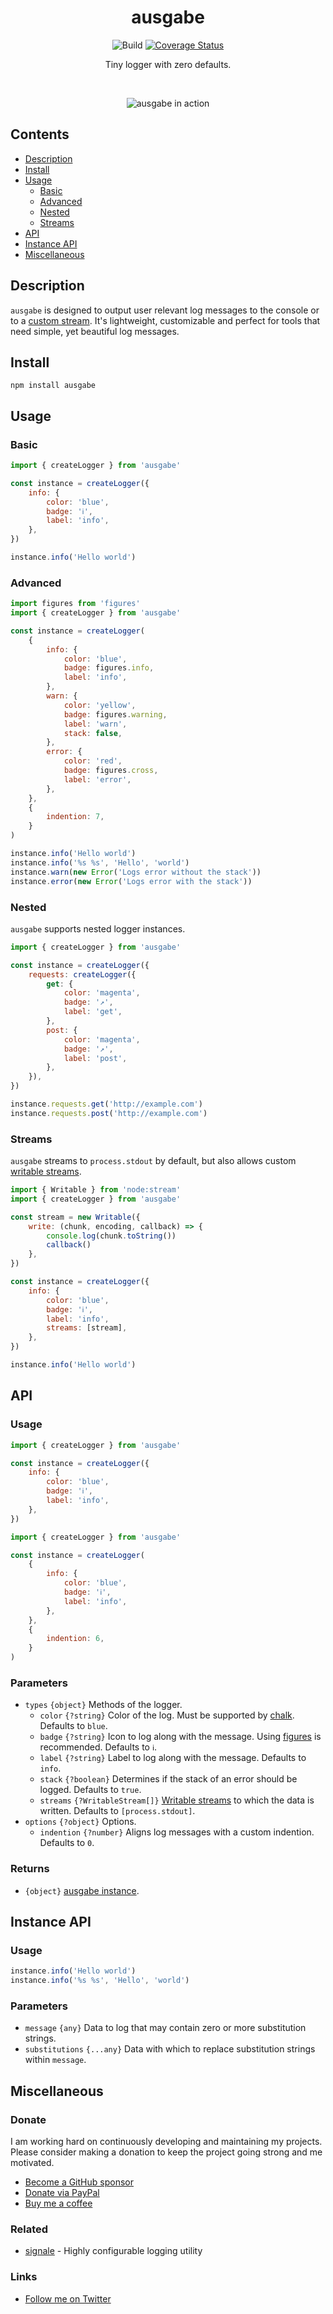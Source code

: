 <div align="center">

# ausgabe

![Build](https://github.com/electerious/ausgabe/workflows/Build/badge.svg) [![Coverage Status](https://coveralls.io/repos/github/electerious/ausgabe/badge.svg?branch=main)](https://coveralls.io/github/electerious/ausgabe?branch=master)

Tiny logger with zero defaults.

<br/>

![ausgabe in action](https://s.electerious.com/images/ausgabe/readme.png)

</div>

## Contents

- [Description](#description)
- [Install](#install)
- [Usage](#usage)
  - [Basic](#basic)
  - [Advanced](#advanced)
  - [Nested](#nested)
  - [Streams](#streams)
- [API](#api)
- [Instance API](#instance-api)
- [Miscellaneous](#miscellaneous)

## Description

`ausgabe` is designed to output user relevant log messages to the console or to a [custom stream](#streams). It's lightweight, customizable and perfect for tools that need simple, yet beautiful log messages.

## Install

```
npm install ausgabe
```

## Usage

### Basic

```js
import { createLogger } from 'ausgabe'

const instance = createLogger({
	info: {
		color: 'blue',
		badge: 'ℹ',
		label: 'info',
	},
})

instance.info('Hello world')
```

### Advanced

```js
import figures from 'figures'
import { createLogger } from 'ausgabe'

const instance = createLogger(
	{
		info: {
			color: 'blue',
			badge: figures.info,
			label: 'info',
		},
		warn: {
			color: 'yellow',
			badge: figures.warning,
			label: 'warn',
			stack: false,
		},
		error: {
			color: 'red',
			badge: figures.cross,
			label: 'error',
		},
	},
	{
		indention: 7,
	}
)

instance.info('Hello world')
instance.info('%s %s', 'Hello', 'world')
instance.warn(new Error('Logs error without the stack'))
instance.error(new Error('Logs error with the stack'))
```

### Nested

`ausgabe` supports nested logger instances.

```js
import { createLogger } from 'ausgabe'

const instance = createLogger({
	requests: createLogger({
		get: {
			color: 'magenta',
			badge: '↗',
			label: 'get',
		},
		post: {
			color: 'magenta',
			badge: '↗',
			label: 'post',
		},
	}),
})

instance.requests.get('http://example.com')
instance.requests.post('http://example.com')
```

### Streams

`ausgabe` streams to `process.stdout` by default, but also allows custom [writable streams](https://nodejs.org/api/stream.html#stream_writable_streams).

```js
import { Writable } from 'node:stream'
import { createLogger } from 'ausgabe'

const stream = new Writable({
	write: (chunk, encoding, callback) => {
		console.log(chunk.toString())
		callback()
	},
})

const instance = createLogger({
	info: {
		color: 'blue',
		badge: 'ℹ',
		label: 'info',
		streams: [stream],
	},
})

instance.info('Hello world')
```

## API

### Usage

```js
import { createLogger } from 'ausgabe'

const instance = createLogger({
	info: {
		color: 'blue',
		badge: 'ℹ',
		label: 'info',
	},
})
```

```js
import { createLogger } from 'ausgabe'

const instance = createLogger(
	{
		info: {
			color: 'blue',
			badge: 'ℹ',
			label: 'info',
		},
	},
	{
		indention: 6,
	}
)
```

### Parameters

- `types` `{object}` Methods of the logger.
  - `color` `{?string}` Color of the log. Must be supported by [chalk](https://github.com/chalk/chalk). Defaults to `blue`.
  - `badge` `{?string}` Icon to log along with the message. Using [figures](https://github.com/sindresorhus/figures) is recommended. Defaults to `ℹ`.
  - `label` `{?string}` Label to log along with the message. Defaults to `info`.
  - `stack` `{?boolean}` Determines if the stack of an error should be logged. Defaults to `true`.
  - `streams` `{?WritableStream[]}` [Writable streams](https://nodejs.org/api/stream.html#stream_writable_streams) to which the data is written. Defaults to `[process.stdout]`.
- `options` `{?object}` Options.
  - `indention` `{?number}` Aligns log messages with a custom indention. Defaults to `0`.

### Returns

- `{object}` [ausgabe instance](#instance-api).

## Instance API

### Usage

```js
instance.info('Hello world')
instance.info('%s %s', 'Hello', 'world')
```

### Parameters

- `message` `{any}` Data to log that may contain zero or more substitution strings.
- `substitutions` `{...any}` Data with which to replace substitution strings within `message`.

## Miscellaneous

### Donate

I am working hard on continuously developing and maintaining my projects. Please consider making a donation to keep the project going strong and me motivated.

- [Become a GitHub sponsor](https://github.com/sponsors/electerious)
- [Donate via PayPal](https://paypal.me/electerious)
- [Buy me a coffee](https://www.buymeacoffee.com/electerious)

### Related

- [signale](https://github.com/klaudiosinani/signale) - Highly configurable logging utility

### Links

- [Follow me on Twitter](https://twitter.com/electerious)

